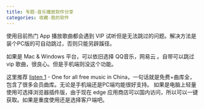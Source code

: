 ```yaml
---
title: 专题-音乐播放软件分享
categories: 收藏-我的软件
---
```


使用目前热门 App 播放歌曲都会遇到 VIP 试听但是无法跳过的问题。解决方法是装个PC版的可自动跳过，否则只能另辟蹊径。

如果是 Mac & Windows 平台，可以依旧选择 QQ音乐，网易云 。自带可以跳过 vip 歌曲，很良心。但是手机端则没这个功能。

这里推荐 [listen 1](http://listen1.github.io/listen1/) -  One for all free music in China，一句话就是免费+曲库全，包含了很多会员曲库。无论是手机端还是PC端均能很好支持。
如果是电脑上轻量使用可选择浏览器插件版，由于现在 edge 应用商店可以国内访问，所以可以一键获取。如果是重度使用还是选择客户端吧。
